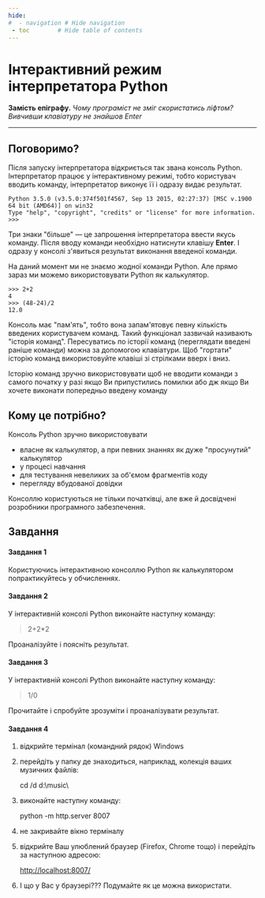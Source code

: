 ```yaml
---
hide:
#  - navigation # Hide navigation
 - toc        # Hide table of contents
---
```


# Інтерактивний режим інтерпретатора Python

**Замість епіграфу.**
*Чому програміст не зміг скористатись ліфтом? Вивчивши клавіатуру не знайшов Enter*

-----

## Поговоримо?

Після запуску інтерпретатора відкриється так звана консоль Python. Інтерпретатор працює у інтерактивному режимі, тобто користувач вводить команду, інтерпретатор виконує її і одразу видає результат.

	Python 3.5.0 (v3.5.0:374f501f4567, Sep 13 2015, 02:27:37) [MSC v.1900 64 bit (AMD64)] on win32
	Type "help", "copyright", "credits" or "license" for more information.
	>>>
		
Три знаки "більше" — це запрошення інтерпретатора ввести якусь команду. Після вводу команди необхідно натиснути клавішу **Enter**. І одразу у консолі з'явиться результат виконання введеної команди.

На даний момент ми не знаємо жодної команди Python. Але прямо зараз ми можемо використовувати Python як калькулятор.

	>>> 2+2
	4
	>>> (48-24)/2
	12.0
	
Консоль має "пам'ять", тобто вона запам'ятовує певну кількість введених користувачем команд. Такий функціонал зазвичай називають "історія команд". Пересуватись по історії команд (переглядати введені раніше команди) можна за допомогою клавіатури.
Щоб "гортати" історію команд використовуйте клавіші зі стрілками вверх і вниз.

Історію команд зручно використовувати щоб не вводити команди з самого початку у разі якщо Ви припустились помилки або дж якщо Ви хочете виконати попередньо введену команду

## Кому це потрібно?

Консоль Python зручно використовувати

- власне як калькулятор, а при певних знаннях як дуже "просунутий" калькулятор
- у процесі навчання
- для тестування невеликих за об'ємом фрагментів коду
- перегляду вбудованої довідки

Консоллю користуються не тільки початківці, але вже й досвідчені розробники програмного забезпечення.


## Завдання

#### Завдання 1
Користуючись інтерактивною консоллю Python як калькулятором попрактикуйтесь у обчисленнях.


#### Завдання 2
У інтерактивній консолі Python виконайте наступну команду:

>2+2*2
	
Проаналізуйте і поясніть результат.


#### Завдання 3
У інтерактивній консолі Python виконайте наступну команду:

>1/0
	
Прочитайте і спробуйте зрозуміти і проаналізувати результат.

#### Завдання 4

1. відкрийте термінал (командний рядок) Windows
1. перейдіть у папку де знаходиться, наприклад, колекція ваших музичних файлів:

    cd /d d:\music\  

1. виконайте наступну команду:

    python -m http.server 8007

1. не закривайте вікно терміналу
1. відкрийте Ваш улюблений браузер (Firefox, Chrome тощо) 
і перейдіть за наступною адресою:  

    [http://localhost:8007/](http://localhost:8007/)

1. І що у Вас у браузері??? Подумайте як це можна використати.
